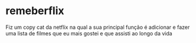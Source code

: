 # remeberflix
Fiz um copy cat da netflix na qual a sua principal função é adicionar e fazer uma lista de filmes que eu mais gostei e que assisti ao longo da vida
